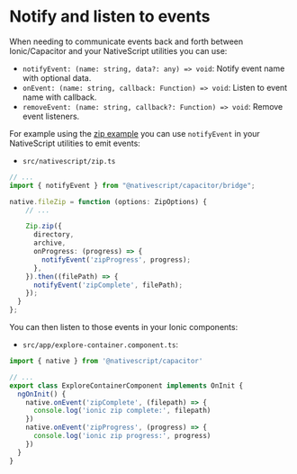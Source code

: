 # Notify and listen to events

When needing to communicate events back and forth between Ionic/Capacitor and your NativeScript utilities you can use:

* `notifyEvent: (name: string, data?: any) => void`: Notify event name with optional data.
* `onEvent: (name: string, callback: Function) => void`: Listen to event name with callback.
* `removeEvent: (name: string, callback?: Function) => void`: Remove event listeners.

For example using the [zip example](solution-145) you can use `notifyEvent` in your NativeScript utilities to emit events:

- `src/nativescript/zip.ts`

```ts
// ...
import { notifyEvent } from "@nativescript/capacitor/bridge";

native.fileZip = function (options: ZipOptions) {
    // ...

    Zip.zip({
      directory,
      archive,
      onProgress: (progress) => {
        notifyEvent('zipProgress', progress);
      },
    }).then((filePath) => {
      notifyEvent('zipComplete', filePath);
    });
  }
};
```

You can then listen to those events in your Ionic components:

- `src/app/explore-container.component.ts`:

```ts
import { native } from '@nativescript/capacitor'

// ...
export class ExploreContainerComponent implements OnInit {
  ngOnInit() {
    native.onEvent('zipComplete', (filepath) => {
      console.log('ionic zip complete:', filepath)
    })
    native.onEvent('zipProgress', (progress) => {
      console.log('ionic zip progress:', progress)
    })
  }
}
```
